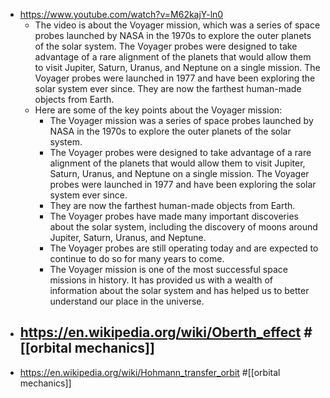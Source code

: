 - https://www.youtube.com/watch?v=M62kajY-ln0
	- The video is about the Voyager mission, which was a series of space probes launched by NASA in the 1970s to explore the outer planets of the solar system. The Voyager probes were designed to take advantage of a rare alignment of the planets that would allow them to visit Jupiter, Saturn, Uranus, and Neptune on a single mission. The Voyager probes were launched in 1977 and have been exploring the solar system ever since. They are now the farthest human-made objects from Earth.
	- Here are some of the key points about the Voyager mission:
		- The Voyager mission was a series of space probes launched by NASA in the 1970s to explore the outer planets of the solar system.
		- The Voyager probes were designed to take advantage of a rare alignment of the planets that would allow them to visit Jupiter, Saturn, Uranus, and Neptune on a single mission.
		  The Voyager probes were launched in 1977 and have been exploring the solar system ever since.
		- They are now the farthest human-made objects from Earth.
		- The Voyager probes have made many important discoveries about the solar system, including the discovery of moons around Jupiter, Saturn, Uranus, and Neptune.
		- The Voyager probes are still operating today and are expected to continue to do so for many years to come.
		- The Voyager mission is one of the most successful space missions in history. It has provided us with a wealth of information about the solar system and has helped us to better understand our place in the universe.
- https://en.wikipedia.org/wiki/Oberth_effect #[[orbital mechanics]]
	-
- https://en.wikipedia.org/wiki/Hohmann_transfer_orbit #[[orbital mechanics]]